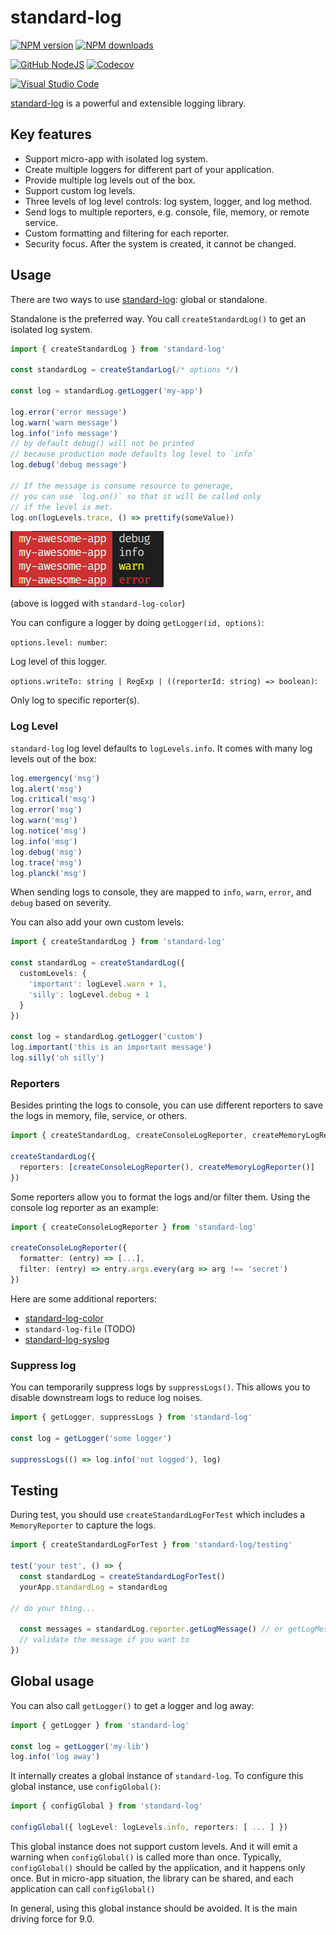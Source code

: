 # standard-log

[![NPM version][npm-image]][npm-url]
[![NPM downloads][downloads-image]][downloads-url]

[![GitHub NodeJS][github-nodejs]][github-action-url]
[![Codecov][codecov-image]][codecov-url]

[![Visual Studio Code][vscode-image]][vscode-url]

[standard-log] is a powerful and extensible logging library.

## Key features

- Support micro-app with isolated log system.
- Create multiple loggers for different part of your application.
- Provide multiple log levels out of the box.
- Support custom log levels.
- Three levels of log level controls: log system, logger, and log method.
- Send logs to multiple reporters, e.g. console, file, memory, or remote service.
- Custom formatting and filtering for each reporter.
- Security focus. After the system is created, it cannot be changed.

## Usage

There are two ways to use [standard-log]: global or standalone.

Standalone is the preferred way.
You call `createStandardLog()` to get an isolated log system.

```ts
import { createStandardLog } from 'standard-log'

const standardLog = createStandarLog(/* options */)

const log = standardLog.getLogger('my-app')

log.error('error message')
log.warn('warn message')
log.info('info message')
// by default debug() will not be printed
// because production mode defaults log level to `info`
log.debug('debug message')

// If the message is consume resource to generage,
// you can use `log.on()` so that it will be called only
// if the level is met.
log.on(logLevels.trace, () => prettify(someValue))
```

![Rendering example](../../images/color-log.png)

(above is logged with `standard-log-color`)

You can configure a logger by doing `getLogger(id, options)`:

`options.level: number`:

Log level of this logger.

`options.writeTo: string | RegExp | ((reporterId: string) => boolean)`:

Only log to specific reporter(s).

### Log Level

`standard-log` log level defaults to `logLevels.info`.
It comes with many log levels out of the box:

```ts
log.emergency('msg')
log.alert('msg')
log.critical('msg')
log.error('msg')
log.warn('msg')
log.notice('msg')
log.info('msg')
log.debug('msg')
log.trace('msg')
log.planck('msg')
```

When sending logs to console, they are mapped to `info`, `warn`, `error`, and `debug` based on severity.

You can also add your own custom levels:

```ts
import { createStandardLog } from 'standard-log'

const standardLog = createStandardLog({
  customLevels: {
    'important': logLevel.warn + 1,
    'silly': logLevel.debug + 1
  }
})

const log = standardLog.getLogger('custom')
log.important('this is an important message')
log.silly('oh silly')
```

### Reporters

Besides printing the logs to console,
you can use different reporters to save the logs in memory, file, service, or others.

```ts
import { createStandardLog, createConsoleLogReporter, createMemoryLogReporter } from 'standard-log'

createStandardLog({
  reporters: [createConsoleLogReporter(), createMemoryLogReporter()]
})
```

Some reporters allow you to format the logs and/or filter them.
Using the console log reporter as an example:

```ts
import { createConsoleLogReporter } from 'standard-log'

createConsoleLogReporter({
  formatter: (entry) => [...],
  filter: (entry) => entry.args.every(arg => arg !== 'secret')
})
```

Here are some additional reporters:

- [standard-log-color]
- `standard-log-file` (TODO)
- [standard-log-syslog]

### Suppress log

You can temporarily suppress logs by `suppressLogs()`.
This allows you to disable downstream logs to reduce log noises.

```ts
import { getLogger, suppressLogs } from 'standard-log'

const log = getLogger('some logger')

suppressLogs(() => log.info('not logged'), log)
```

## Testing

During test,
you should use `createStandardLogForTest` which includes a `MemoryReporter` to capture the logs.

```ts
import { createStandardLogForTest } from 'standard-log/testing'

test('your test', () => {
  const standardLog = createStandardLogForTest()
  yourApp.standardLog = standardLog

// do your thing...

  const messages = standardLog.reporter.getLogMessage() // or getLogMessageWithLevel()
  // validate the message if you want to
})
```

## Global usage

You can also call `getLogger()` to get a logger and log away:

```ts
import { getLogger } from 'standard-log'

const log = getLogger('my-lib')
log.info('log away')
```

It internally creates a global instance of `standard-log`.
To configure this global instance, use `configGlobal()`:

```ts
import { configGlobal } from 'standard-log'

configGlobal({ logLevel: logLevels.info, reporters: [ ... ] })
```

This global instance does not support custom levels.
And it will emit a warning when `configGlobal()` is called more than once.
Typically, `configGlobal()` should be called by the application, and it happens only once.
But in micro-app situation, the library can be shared, and each application can call `configGlobal()`

In general, using this global instance should be avoided.
It is the main driving force for 9.0.

[codecov-image]: https://codecov.io/gh/unional/standard-log/branch/master/graph/badge.svg
[codecov-url]: https://codecov.io/gh/unional/standard-log
[downloads-image]: https://img.shields.io/npm/dm/standard-log.svg?style=flat
[downloads-url]: https://npmjs.org/package/standard-log
[github-action-url]: https://github.com/unional/standard-log/actions
[github-nodejs]: https://github.com/unional/standard-log/workflows/release/badge.svg
[npm-image]: https://img.shields.io/npm/v/standard-log.svg?style=flat
[npm-url]: https://www.npmjs.com/package/standard-log
[standard-log-color]: https://github.com/unional/standard-log/tree/master/packages/color
[standard-log-syslog]: https://github.com/unional/standard-log/tree/master/packages/syslog
[standard-log]: https://github.com/unional/standard-log
[vscode-image]: https://img.shields.io/badge/vscode-ready-green.svg
[vscode-url]: https://code.visualstudio.com/

